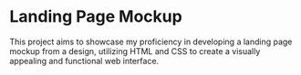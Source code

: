 # Landing Page Mockup

This project aims to showcase my proficiency in developing a landing page mockup from a design, utilizing HTML and CSS to create a visually appealing and functional web interface.